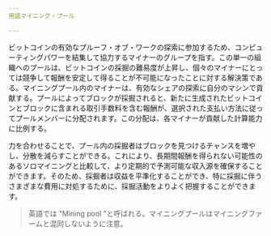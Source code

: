 ```yaml
---
用語マイニング・プール

---
```

ビットコインの有効なプルーフ・オブ・ワークの探索に参加するため、コンピューティングパワーを結集して協力するマイナーのグループを指す。この単一の組織へのプールは、ビットコインの採掘の難易度が上昇し、個々のマイナーにとっては競争して報酬を安定して得ることが不可能になったことに対する解決策である。マイニングプール内のマイナーは、有効なシェアの探索に自分のマシンで貢献する。プールによってブロックが採掘されると、新たに生成されたビットコインとブロックに含まれる取引手数料を含む報酬が、選択された支払い方法に従ってプールメンバーに分配されます。この分配は、各マイナーが貢献した計算能力に比例する。

力を合わせることで、プール内の採掘者はブロックを見つけるチャンスを増やし、分散を減らすことができる。これにより、長期間報酬を得られない可能性のあるソロマイニングと比較して、より定期的で予測可能な収入源を確保することができます。そのため、採掘者は収益を平準化することができ、特に採掘に伴うさまざまな費用に対処するために、採掘活動をよりよく把握することができます。

> 英語では "Mining pool "と呼ばれる。マイニングプールはマイニングファームと混同しないように注意。